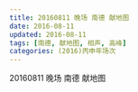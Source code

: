 ```yaml
---
title: 20160811 晚场 南德 献地图
date: 2016-08-11
updated: 2016-08-11
tags: [南德, 献地图, 相声, 高峰] 
categories: (2016)丙申年场次 
---
```

20160811 晚场 南德 献地图
